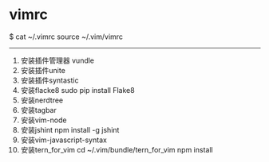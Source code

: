 # vimrc

$ cat ~/.vimrc 
source ~/.vim/vimrc

-------------
1. 安装插件管理器 vundle
2. 安装插件unite
3. 安装插件syntastic
4. 安装flacke8
   sudo pip install Flake8
5. 安装nerdtree
6. 安装tagbar
7. 安装vim-node
8. 安装jshint
   npm install -g jshint
9. 安装vim-javascript-syntax
10. 安装tern_for_vim
    cd ~/.vim/bundle/tern_for_vim
    npm install
